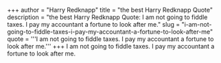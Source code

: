 +++
author = "Harry Redknapp"
title = "the best Harry Redknapp Quote"
description = "the best Harry Redknapp Quote: I am not going to fiddle taxes. I pay my accountant a fortune to look after me."
slug = "i-am-not-going-to-fiddle-taxes-i-pay-my-accountant-a-fortune-to-look-after-me"
quote = '''I am not going to fiddle taxes. I pay my accountant a fortune to look after me.'''
+++
I am not going to fiddle taxes. I pay my accountant a fortune to look after me.
